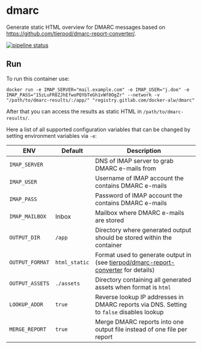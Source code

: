 # dmarc

Generate static HTML overview for DMARC messages based on https://github.com/tierpod/dmarc-report-converter/.

[![pipeline status](https://gitlab.com/docker-alw/dmarc/badges/main/pipeline.svg)](https://gitlab.com/docker-alw/dmarc/-/commits/main)

## Run

To run this container use:
```
docker run -e IMAP_SERVER="mail.example.com" -e IMAP_USER="j.doe" -e IMAP_PASS="15zLuFR8ZJhEfwoPQYbTeGh1vWf0OgZr" --network -v "/path/to/dmarc-results/:/app/" "registry.gitlab.com/docker-alw/dmarc"
```

After that you can access the results as static HTML in `/path/to/dmarc-results/`.

Here a list of all supported configuration variables that can be changed by setting environment variables via `-e`:

| ENV | Default | Description |
| --- | ------- | ----------- |
| `IMAP_SERVER` |  | DNS of IMAP server to grab DMARC e-mails from |
| `IMAP_USER` |  | Username of IMAP account the contains DMARC e-mails |
| `IMAP_PASS` |  | Password of IMAP account the contains DMARC e-mails |
| `IMAP_MAILBOX` | Inbox | Mailbox where DMARC e-mails are stored |
| `OUTPUT_DIR` | `/app` | Directory where generated output should be stored within the container |
| `OUTPUT_FORMAT` | `html_static` | Format used to generate output in (see [tierpod/dmarc-report-converter](https://github.com/tierpod/dmarc-report-converter/#configuration) for details) |
| `OUTPUT_ASSETS` | `./assets` | Directory containing all generated assets when format is `html` |
| `LOOKUP_ADDR` | `true` | Reverse lookup IP addresses in DMARC reports via DNS. Setting to `false` disables lookup |
| `MERGE_REPORT` | `true` | Merge DMARC reports into one output file instead of one file per report |
